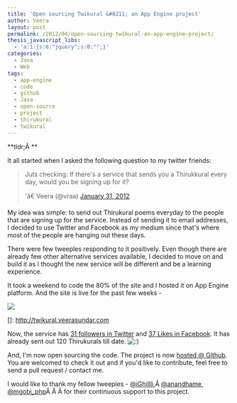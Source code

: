 ```yaml
---
title: 'Open sourcing Twikural &#8211; an App Engine project'
author: Veera
layout: post
permalink: /2012/04/open-sourcing-twikural-an-app-engine-project/
thesis_javascript_libs:
  - 'a:1:{s:6:"jquery";s:0:"";}'
categories:
  - Java
  - Web
tags:
  - app-engine
  - code
  - github
  - Java
  - open-source
  - project
  - thirukural
  - twikural
---
```


**tldr;Â **

It all started when I asked the following question to my twitter friends:

> Juts checking: If there's a service that sends you a Thirukkural every day, would you be signing up for it?
> 
> 'â€ Veera (@vraa) [January 31, 2012][1]

 [1]: https://twitter.com/vraa/status/164394058238799873

My idea was simple: to send out Thirukural poems everyday to the people that are signing up for the service. Instead of sending it to email addresses, I decided to use Twitter and Facebook as my medium since that's where most of the people are hanging out these days.

There were few tweeples responding to it positively. Even though there are already few other alternative services available, I decided to move on and build it as I thought the new service will be different and be a learning experience.

It took a weekend to code the 80% of the site and I hosted it on App Engine platform. And the site is live for the past few weeks - 

[![][3]][3]

 []: http://twikural.veerasundar.com

Now, the service has [31 followers in Twitter][3] and [37 Likes in Facebook][4]. It has already sent out 120 Thirukurals till date. ![:)][5] 

 [3]: https://twitter.com/#!/twikural
 [4]: https://www.facebook.com/twikural
 [5]: http://veerasundar.com/blog/wp-includes/images/smilies/icon_smile.gif

And, I'm now open sourcing the code. The project is now [hosted @ Github][6]. You are welcomed to check it out and if you'd like to contribute, feel free to send a pull request / contact me.

 [6]: https://github.com/vraa/twikural

I would like to thank my fellow tweeples - [@iGhillli][7],Â [@anandhame][8], [@mgobi_php][9]Â Â Â for their continuous support to this project.

 [7]: https://twitter.com/#!/iGhillli
 [8]: https://twitter.com/#!/anandhame
 [9]: https://twitter.com/#!/mgobi_php